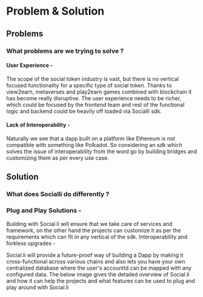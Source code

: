 # Problem & Solution

## Problems

### What problems are we trying to solve ?&#x20;

#### User Experience -&#x20;

The scope of the social token industry is vast, but there is no vertical focused functionality for a specific type of social token. Thanks to view2earn, metaverses and play2earn games combined with blockchain it has become really disruptive. The user experience needs to be richer, which could be focused by the frontend team and rest of the functional logic and backend could be heavily off loaded via Socialli sdk.

#### Lack of Interoperability -&#x20;

Naturally we see that a dapp built on a platform like Ethereum is not compatible with something like Polkadot. So considering an sdk which solves the issue of interoperability from the word go by building bridges and customizing them as per every use case.

## Solution

### What does Socialli do differently ?&#x20;

### Plug and Play Solutions -&#x20;

Building with Social.li will ensure that we take care of services and framework, on the other hand the projects can customize it as per the requirements which can fit in any vertical of the sdk. Interoperability and forkless upgrades -

Social.li will provide a future-proof way of building a Dapp by making it cross-functional across various chains and also lets you have your own centralized database where the user's accountId can be mapped with any configured data. The below image gives the detailed overview of Social.li and how it can help the projects and what features can be used to plug and play around with Social.li

